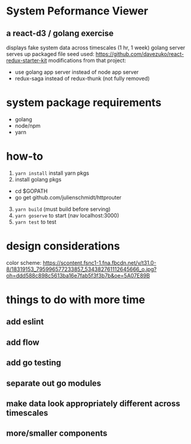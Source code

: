 # System Peformance Viewer
## a react-d3 / golang exercise
displays fake system data across timescales (1 hr, 1 week)
golang server serves up packaged file
seed used: https://github.com/davezuko/react-redux-starter-kit
modifications from that project:
* use golang app server instead of node app server
* redux-saga instead of redux-thunk (not fully removed)

# system package requirements
* golang
* node/npm
* yarn

# how-to
1. `yarn install` install yarn pkgs
2. install golang pkgs
* cd $GOPATH
* go get github.com/julienschmidt/httprouter
3. `yarn build` (must build before serving)
4. `yarn goserve` to start (nav localhost:3000)
5. `yarn test` to test

# design considerations
color scheme: https://scontent.fsnc1-1.fna.fbcdn.net/v/t31.0-8/18319153_795996577233857_534382761112645666_o.jpg?oh=ddd588c898c5613ba16e7fab5f3f3b7b&oe=5A07E89B

# things to do with more time
## add eslint
## add flow
## add go testing
## separate out go modules
## make data look appropriately different across timescales
## more/smaller components
